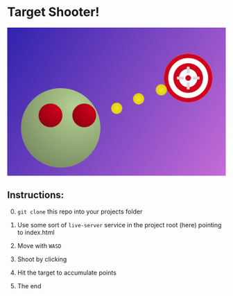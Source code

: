 Target Shooter!
===============

![alt text](images/logo.png "Target Shooter logo")

Instructions:
-------------

0. `git clone` this repo into your projects folder

1. Use some sort of `live-server` service in the project root (here) pointing to index.html

2. Move with `WASD`

3. Shoot by clicking

4. Hit the target to accumulate points

5. The end

